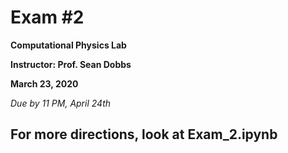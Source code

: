 # Exam #2

**Computational Physics Lab**

**Instructor:  Prof. Sean Dobbs**

**March 23, 2020**

*Due by 11 PM, April 24th*


## For more directions, look at Exam_2.ipynb
